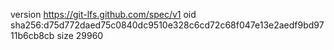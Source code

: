 version https://git-lfs.github.com/spec/v1
oid sha256:d75d772daed75c0840dc9510e328c6cd72c68f047e13e2aedf9bd9711b6cb8cb
size 29960
